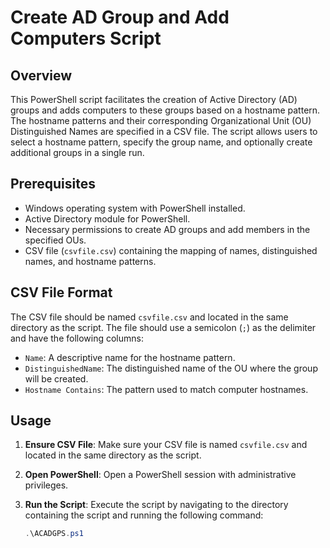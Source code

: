# Create AD Group and Add Computers Script

## Overview

This PowerShell script facilitates the creation of Active Directory (AD) groups and adds computers to these groups based on a hostname pattern. The hostname patterns and their corresponding Organizational Unit (OU) Distinguished Names are specified in a CSV file. The script allows users to select a hostname pattern, specify the group name, and optionally create additional groups in a single run.

## Prerequisites

- Windows operating system with PowerShell installed.
- Active Directory module for PowerShell.
- Necessary permissions to create AD groups and add members in the specified OUs.
- CSV file (`csvfile.csv`) containing the mapping of names, distinguished names, and hostname patterns.

## CSV File Format

The CSV file should be named `csvfile.csv` and located in the same directory as the script. The file should use a semicolon (`;`) as the delimiter and have the following columns:

- `Name`: A descriptive name for the hostname pattern.
- `DistinguishedName`: The distinguished name of the OU where the group will be created.
- `Hostname Contains`: The pattern used to match computer hostnames.

## Usage

1. **Ensure CSV File**: Make sure your CSV file is named `csvfile.csv` and located in the same directory as the script.

2. **Open PowerShell**: Open a PowerShell session with administrative privileges.

3. **Run the Script**: Execute the script by navigating to the directory containing the script and running the following command:

   ```powershell
   .\ACADGPS.ps1
